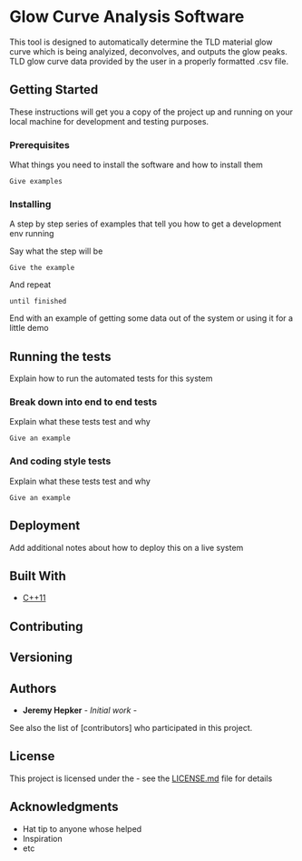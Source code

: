 # Glow Curve Analysis Software

This tool is designed to automatically determine the TLD material glow curve which is being analyized, deconvolves, and outputs the glow peaks. TLD glow curve data provided by the user in a properly formatted .csv file.

## Getting Started

These instructions will get you a copy of the project up and running on your local machine for development and testing purposes. 

### Prerequisites

What things you need to install the software and how to install them

```
Give examples
```

### Installing

A step by step series of examples that tell you how to get a development env running

Say what the step will be

```
Give the example
```

And repeat

```
until finished
```

End with an example of getting some data out of the system or using it for a little demo

## Running the tests

Explain how to run the automated tests for this system

### Break down into end to end tests

Explain what these tests test and why

```
Give an example
```

### And coding style tests

Explain what these tests test and why

```
Give an example
```

## Deployment

Add additional notes about how to deploy this on a live system

## Built With

* [C++11](https://isocpp.org/get-started) 

## Contributing



## Versioning


## Authors

* **Jeremy Hepker** - *Initial work* - 

See also the list of [contributors] who participated in this project.

## License

This project is licensed under the <License> - see the [LICENSE.md](LICENSE.md) file for details

## Acknowledgments

* Hat tip to anyone whose helped
* Inspiration
* etc

